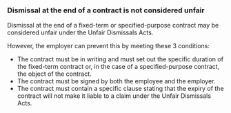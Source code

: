 ###  **Dismissal at the end of a contract is not considered unfair**

Dismissal at the end of a fixed-term or specified-purpose contract may be
considered unfair under the Unfair Dismissals Acts.

However, the employer can prevent this by meeting these 3 conditions:

  * The contract must be in writing and must set out the specific duration of the fixed-term contract or, in the case of a specified-purpose contract, the object of the contract. 
  * The contract must be signed by both the employee and the employer. 
  * The contract must contain a specific clause stating that the expiry of the contract will not make it liable to a claim under the Unfair Dismissals Acts. 
